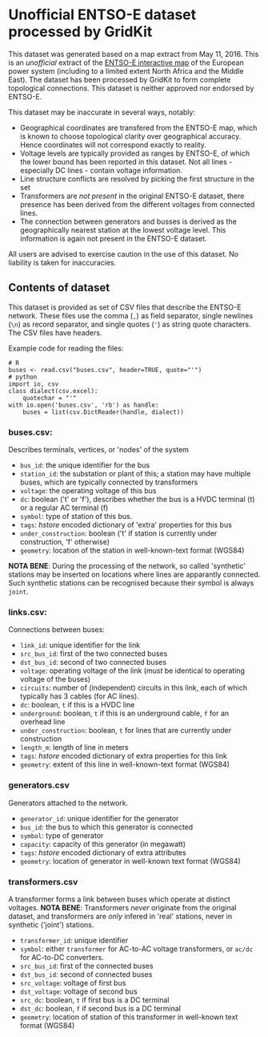 # Unofficial ENTSO-E dataset processed by GridKit

This dataset was generated based on a map extract from May 11, 2016.
This is an _unofficial_ extract of the
[ENTSO-E interactive map](https://www.entsoe.eu/map/Pages/default.aspx)
of the European power system (including to a limited extent North
Africa and the Middle East). The dataset has been processed by GridKit
to form complete topological connections.  This dataset is neither
approved nor endorsed by ENTSO-E.

This dataset may be inaccurate in several ways, notably:

+ Geographical coordinates are transfered from the ENTSO-E map, which
  is known to choose topological clarity over geographical
  accuracy. Hence coordinates will not correspond exactly to reality.
+ Voltage levels are typically provided as ranges by ENTSO-E, of which
  the lower bound has been reported in this dataset. Not all lines -
  especially DC lines - contain voltage information.
+ Line structure conflicts are resolved by picking the first structure
  in the set
+ Transformers are _not present_ in the original ENTSO-E dataset,
  there presence has been derived from the different voltages from
  connected lines.
+ The connection between generators and busses is derived as the
  geographically nearest station at the lowest voltage level. This
  information is again not present in the ENTSO-E dataset.

All users are advised to exercise caution in the use of this
dataset. No liability is taken for inaccuracies.



## Contents of dataset

This dataset is provided as set of CSV files that describe the ENTSO-E
network. These files use the comma (`,`) as field separator, single
newlines (`\n`) as record separator, and single quotes (`'`) as string
quote characters. The CSV files have headers.

Example code for reading the files:

    # R
    buses <- read.csv("buses.csv", header=TRUE, quote="'")
    # python
    import io, csv
    class dialect(csv.excel):
        quotechar = "'"
    with io.open('buses.csv', 'rb') as handle:
        buses = list(csv.DictReader(handle, dialect))

### buses.csv:

Describes terminals, vertices, or 'nodes' of the system

+ `bus_id`: the unique identifier for the bus
+ `station_id`: the substation or plant of this; a station may have
  multiple buses, which are typically connected by transformers
+ `voltage`: the operating voltage of this bus
+ `dc`: boolean ('t' or 'f'), describes whether the bus is a HVDC
  terminal (t) or a regular AC terminal (f)
+ `symbol`: type of station of this bus.
+ `tags`: _hstore_ encoded dictionary of 'extra' properties for this bus
+ `under_construction`: boolean ('t' if station is currently under
  construction, 'f' otherwise)
+ `geometry`: location of the station in well-known-text format (WGS84)

**NOTA BENE**: During the processing of the network, so called
'synthetic' stations may be inserted on locations where lines are
apparantly connected. Such synthetic stations can be recognised
because their symbol is always `joint`.

### links.csv:

Connections between buses:

+ `link_id`: unique identifier for the link
+ `src_bus_id`: first of the two connected buses
+ `dst_bus_id`: second of two connected buses
+ `voltage`: operating voltage of the link (_must_ be identical to
  operating voltage of the buses)
+ `circuits`: number of (independent) circuits in this link, each of
  which typically has 3 cables (for AC lines).
+ `dc`: boolean, `t` if this is a HVDC line
+ `underground`: boolean, `t` if this is an underground cable, `f` for
  an overhead line
+ `under_construction`: boolean, `t` for lines that are currently
  under construction
+ `length_m`: length of line in meters
+ `tags`: _hstore_ encoded dictionary of extra properties for this link
+ `geometry`: extent of this line in well-known-text format (WGS84)

### generators.csv

Generators attached to the network.

+ `generator_id`: unique identifier for the generator
+ `bus_id`: the bus to which this generator is connected
+ `symbol`: type of generator
+ `capacity`: capacity of this generator (in megawatt)
+ `tags`: _hstore_ encoded dictionary of extra attributes
+ `geometry`: location of generator in well-known text format (WGS84)

### transformers.csv

A transformer forms a link between buses which operate at distinct
voltages.  **NOTA BENE**: Transformers _never_ originate from the
original dataset, and transformers are _only_ infered in 'real'
stations, never in synthetic ('joint') stations.

+ `transformer_id`: unique identifier
+ `symbol`: either `transformer` for AC-to-AC voltage transformers, or
  `ac/dc` for AC-to-DC converters.
+ `src_bus_id`: first of the connected buses
+ `dst_bus_id`: second of connected buses
+ `src_voltage`: voltage of first bus
+ `dst_voltage`: voltage of second bus
+ `src_dc`: boolean, `t` if first bus is a DC terminal
+ `dst_dc`: boolean, `f` if second bus is a DC terminal
+ `geometry`: location of station of this transformer in well-known
  text format (WGS84)
